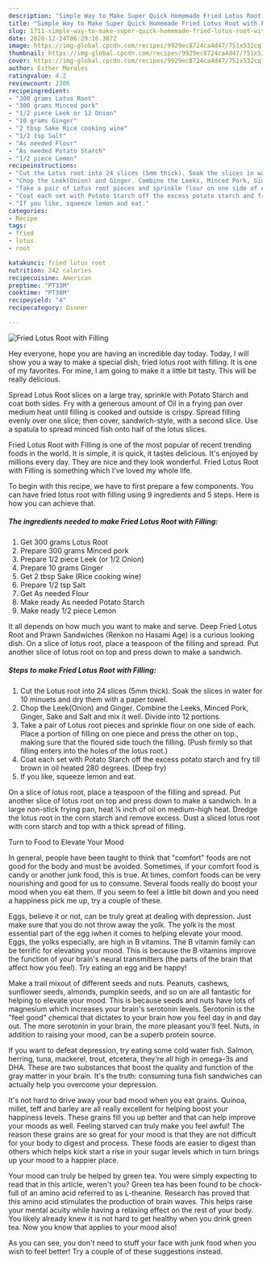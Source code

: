 ```yaml
---
description: "Simple Way to Make Super Quick Homemade Fried Lotus Root with Filling"
title: "Simple Way to Make Super Quick Homemade Fried Lotus Root with Filling"
slug: 1711-simple-way-to-make-super-quick-homemade-fried-lotus-root-with-filling
date: 2020-12-24T06:29:16.307Z
image: https://img-global.cpcdn.com/recipes/9929ec8724ca4d47/751x532cq70/fried-lotus-root-with-filling-recipe-main-photo.jpg
thumbnail: https://img-global.cpcdn.com/recipes/9929ec8724ca4d47/751x532cq70/fried-lotus-root-with-filling-recipe-main-photo.jpg
cover: https://img-global.cpcdn.com/recipes/9929ec8724ca4d47/751x532cq70/fried-lotus-root-with-filling-recipe-main-photo.jpg
author: Esther Morales
ratingvalue: 4.2
reviewcount: 2306
recipeingredient:
- "300 grams Lotus Root"
- "300 grams Minced pork"
- "1/2 piece Leek or 12 Onion"
- "10 grams Ginger"
- "2 tbsp Sake Rice cooking wine"
- "1/2 tsp Salt"
- "As needed Flour"
- "As needed Potato Starch"
- "1/2 piece Lemon"
recipeinstructions:
- "Cut the Lotus root into 24 slices (5mm thick). Soak the slices in water for 10 minuets and dry them with a paper towel."
- "Chop the Leek(Onion) and Ginger. Combine the Leeks, Minced Pork, Ginger, Sake and Salt and mix it well. Divide into 12 portions."
- "Take a pair of Lotus root pieces and sprinkle flour on one side of each. Place a portion of filling on one piece and press the other on top., making sure that the floured side touch the filling. (Push firmly so that filling enters into the holes of the lotus root.)"
- "Coat each set with Potato Starch off the excess potato starch and fry till brown in oil heated 280 degrees. (Deep fry)"
- "If you like, squeeze lemon and eat."
categories:
- Recipe
tags:
- fried
- lotus
- root

katakunci: fried lotus root 
nutrition: 242 calories
recipecuisine: American
preptime: "PT33M"
cooktime: "PT38M"
recipeyield: "4"
recipecategory: Dinner

---
```



![Fried Lotus Root with Filling](https://img-global.cpcdn.com/recipes/9929ec8724ca4d47/751x532cq70/fried-lotus-root-with-filling-recipe-main-photo.jpg)

Hey everyone, hope you are having an incredible day today. Today, I will show you a way to make a special dish, fried lotus root with filling. It is one of my favorites. For mine, I am going to make it a little bit tasty. This will be really delicious.

Spread Lotus Root slices on a large tray, sprinkle with Potato Starch and coat both sides. Fry with a generous amount of Oil in a frying pan over medium heat until filling is cooked and outside is crispy. Spread filling evenly over one slice; then cover, sandwich-style, with a second slice. Use a spatula to spread minced fish onto half of the lotus slices.

Fried Lotus Root with Filling is one of the most popular of recent trending foods in the world. It is simple, it is quick, it tastes delicious. It's enjoyed by millions every day. They are nice and they look wonderful. Fried Lotus Root with Filling is something which I've loved my whole life.


To begin with this recipe, we have to first prepare a few components. You can have fried lotus root with filling using 9 ingredients and 5 steps. Here is how you can achieve that.

<!--inarticleads1-->

##### The ingredients needed to make Fried Lotus Root with Filling:

1. Get 300 grams Lotus Root
1. Prepare 300 grams Minced pork
1. Prepare 1/2 piece Leek (or 1/2 Onion)
1. Prepare 10 grams Ginger
1. Get 2 tbsp Sake (Rice cooking wine)
1. Prepare 1/2 tsp Salt
1. Get As needed Flour
1. Make ready As needed Potato Starch
1. Make ready 1/2 piece Lemon


It all depends on how much you want to make and serve. Deep Fried Lotus Root and Prawn Sandwiches (Renkon no Hasami Age) is a curious looking dish. On a slice of lotus root, place a teaspoon of the filling and spread. Put another slice of lotus root on top and press down to make a sandwich. 

<!--inarticleads2-->

##### Steps to make Fried Lotus Root with Filling:

1. Cut the Lotus root into 24 slices (5mm thick). Soak the slices in water for 10 minuets and dry them with a paper towel.
1. Chop the Leek(Onion) and Ginger. Combine the Leeks, Minced Pork, Ginger, Sake and Salt and mix it well. Divide into 12 portions.
1. Take a pair of Lotus root pieces and sprinkle flour on one side of each. Place a portion of filling on one piece and press the other on top., making sure that the floured side touch the filling. (Push firmly so that filling enters into the holes of the lotus root.)
1. Coat each set with Potato Starch off the excess potato starch and fry till brown in oil heated 280 degrees. (Deep fry)
1. If you like, squeeze lemon and eat.


On a slice of lotus root, place a teaspoon of the filling and spread. Put another slice of lotus root on top and press down to make a sandwich. In a large non-stick frying pan, heat ¼ inch of oil on medium-high heat. Dredge the lotus root in the corn starch and remove excess. Dust a sliced lotus root with corn starch and top with a thick spread of filling. 

Turn to Food to Elevate Your Mood


In general, people have been taught to think that "comfort" foods are not good for the body and must be avoided. Sometimes, if your comfort food is candy or another junk food, this is true. At times, comfort foods can be very nourishing and good for us to consume. Several foods really do boost your mood when you eat them. If you seem to feel a little bit down and you need a happiness pick me up, try a couple of these.

Eggs, believe it or not, can be truly great at dealing with depression. Just make sure that you do not throw away the yolk. The yolk is the most essential part of the egg iwhen it comes to helping elevate your mood. Eggs, the yolks especially, are high in B vitamins. The B vitamin family can be terrific for elevating your mood. This is because the B vitamins improve the function of your brain's neural transmitters (the parts of the brain that affect how you feel). Try eating an egg and be happy!

Make a trail mixout of different seeds and nuts. Peanuts, cashews, sunflower seeds, almonds, pumpkin seeds, and so on are all fantastic for helping to elevate your mood. This is because seeds and nuts have lots of magnesium which increases your brain's serotonin levels. Serotonin is the "feel good" chemical that dictates to your brain how you feel day in and day out. The more serotonin in your brain, the more pleasant you'll feel. Nuts, in addition to raising your mood, can be a superb protein source.

If you want to defeat depression, try eating some cold water fish. Salmon, herring, tuna, mackerel, trout, etcetera, they're all high in omega-3s and DHA. These are two substances that boost the quality and function of the gray matter in your brain. It's the truth: consuming tuna fish sandwiches can actually help you overcome your depression. 

It's not hard to drive away your bad mood when you eat grains. Quinoa, millet, teff and barley are all really excellent for helping boost your happiness levels. These grains fill you up better and that can help improve your moods as well. Feeling starved can truly make you feel awful! The reason these grains are so great for your mood is that they are not difficult for your body to digest and process. These foods are easier to digest than others which helps kick start a rise in your sugar levels which in turn brings up your mood to a happier place.

Your mood can truly be helped by green tea. You were simply expecting to read that in this article, weren't you? Green tea has been found to be chock-full of an amino acid referred to as L-theanine. Research has proved that this amino acid stimulates the production of brain waves. This helps raise your mental acuity while having a relaxing effect on the rest of your body. You likely already knew it is not hard to get healthy when you drink green tea. Now you know that applies to your mood also!

As you can see, you don't need to stuff your face with junk food when you wish to feel better! Try  a  couple of  of  these  suggestions  instead.

